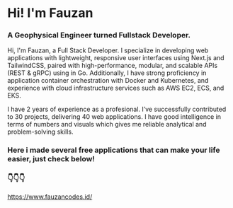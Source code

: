 # Hi! I'm Fauzan

### A Geophysical Engineer turned Fullstack Developer. 

Hi, I'm Fauzan, a Full Stack Developer. I specialize in developing web applications with lightweight, responsive user interfaces using Next.js and TailwindCSS, paired with high-performance, modular, and scalable APIs (REST & gRPC) using in Go. Additionally, I have strong proficiency in application container orchestration with Docker and Kubernetes, and experience with cloud infrastructure services such as AWS EC2, ECS, and EKS.

I have 2 years of experience as a profesional. I’ve successfully contributed to 30 projects, delivering 40 web applications. I have good intelligence in terms of numbers and visuals which gives me reliable analytical and problem-solving skills.

### Here i made several free applications that can make your life easier, just check below!

### 👇👇👇

https://www.fauzancodes.id/
